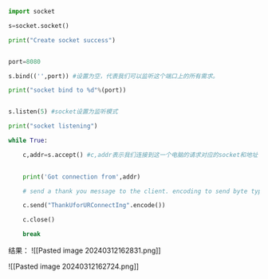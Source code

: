 

```python
import socket

s=socket.socket()

print("Create socket success")


port=8080

s.bind(('',port)) #设置为空，代表我们可以监听这个端口上的所有需求。

print("socket bind to %d"%(port))


s.listen(5) #socket设置为监听模式

print("socket listening")

while True:

    c,addr=s.accept() #c,addr表示我们连接到这一个电脑的请求对应的socket和地址
    

    print('Got connection from',addr)

    # send a thank you message to the client. encoding to send byte type.

    c.send("ThankUforURConnectIng".encode())

    c.close()

    break
```

结果：
![[Pasted image 20240312162831.png]]



![[Pasted image 20240312162724.png]]

